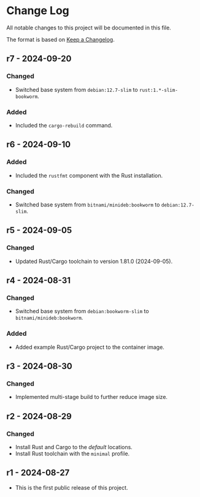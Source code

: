 # Change Log

All notable changes to this project will be documented in this file.

The format is based on [Keep a Changelog](http://keepachangelog.com/).

## r7 - 2024-09-20

### Changed
- Switched base system from `debian:12.7-slim` to `rust:1.*-slim-bookworm`.

### Added
- Included the `cargo-rebuild` command.

## r6 - 2024-09-10

### Added
- Included the `rustfmt` component with the Rust installation.

### Changed
- Switched base system from `bitnami/minideb:bookworm` to `debian:12.7-slim`.

## r5 - 2024-09-05

### Changed
- Updated Rust/Cargo toolchain to version 1.81.0 (2024-09-05).

## r4 - 2024-08-31

### Changed
- Switched base system from `debian:bookworm-slim` to `bitnami/minideb:bookworm`.

### Added
- Added example Rust/Cargo project to the container image.

## r3 - 2024-08-30

### Changed
- Implemented multi-stage build to further reduce image size.

## r2 - 2024-08-29

### Changed
- Install Rust and Cargo to the *default* locations.
- Install Rust toolchain with the `minimal` profile.

## r1 - 2024-08-27

- This is the first public release of this project.
